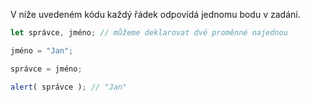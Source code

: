 V níže uvedeném kódu každý řádek odpovídá jednomu bodu v zadání.

```js run
let správce, jméno; // můžeme deklarovat dvě proměnné najednou

jméno = "Jan";

správce = jméno;

alert( správce ); // "Jan"
```

